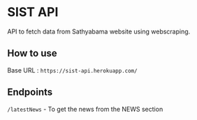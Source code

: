 # SIST API
API to fetch data from Sathyabama website using webscraping.

## How to use

Base URL : `https://sist-api.herokuapp.com/`

## Endpoints

`/latestNews` - To get the news from the NEWS section
